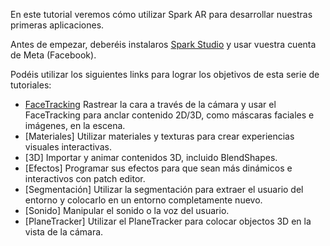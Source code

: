 En este tutorial veremos cómo utilizar Spark AR para desarrollar nuestras primeras aplicaciones.

Antes de empezar, deberéis instalaros [Spark Studio](https://sparkar.facebook.com/ar-studio/) y usar vuestra cuenta de Meta (Facebook).

Podéis utilizar los siguientes links para lograr los objetivos de esta serie de tutoriales:

- [FaceTracking](Spark-AR/Face-Tracking) Rastrear la cara a través de la cámara y usar el FaceTracking para anclar contenido 2D/3D, como máscaras faciales e imágenes, en la escena. 
- [Materiales] Utilizar materiales y texturas para crear experiencias visuales interactivas. 
- [3D] Importar y animar contenidos 3D, incluido BlendShapes. 
- [Efectos] Programar sus efectos para que sean más dinámicos e interactivos con patch editor.  
- [Segmentación] Utilizar la segmentación para extraer el usuario del entorno y colocarlo en un entorno completamente nuevo.  
- [Sonido] Manipular el sonido o la voz del usuario. 
- [PlaneTracker] Utilizar el PlaneTracker para colocar objectos 3D en la vista de la cámara.  